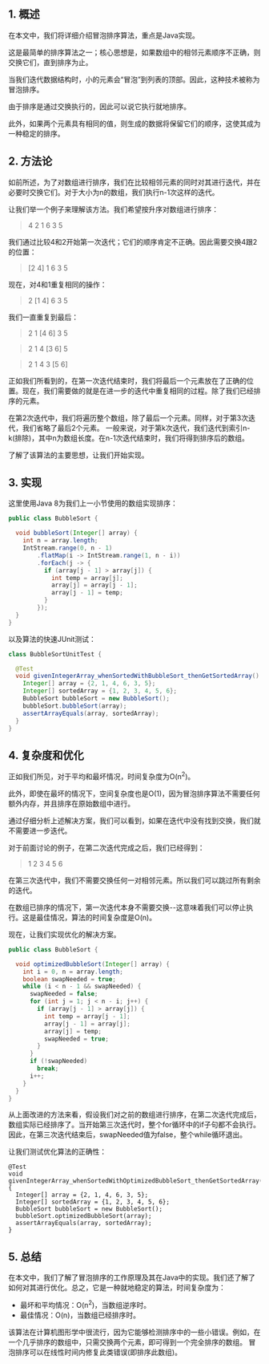 ## 1. 概述

在本文中，我们将详细介绍冒泡排序算法，重点是Java实现。

这是最简单的排序算法之一；核心思想是，如果数组中的相邻元素顺序不正确，则交换它们，直到排序为止。

当我们迭代数据结构时，小的元素会“冒泡”到列表的顶部。因此，这种技术被称为冒泡排序。

由于排序是通过交换执行的，因此可以说它执行就地排序。

此外，如果两个元素具有相同的值，则生成的数据将保留它们的顺序，这使其成为一种稳定的排序。

## 2. 方法论

如前所述，为了对数组进行排序，我们在比较相邻元素的同时对其进行迭代，并在必要时交换它们。对于大小为n的数组，我们执行n-1次这样的迭代。

让我们举一个例子来理解该方法。我们希望按升序对数组进行排序：

> 4 2 1 6 3 5

我们通过比较4和2开始第一次迭代；它们的顺序肯定不正确。因此需要交换4跟2的位置：

> [2 4] 1 6 3 5

现在，对4和1重复相同的操作：

> 2 [1 4] 6 3 5

我们一直重复到最后：

> 2 1 [4 6] 3 5

> 2 1 4 [3 6] 5

> 2 1 4 3 [5 6]

正如我们所看到的，在第一次迭代结束时，我们将最后一个元素放在了正确的位置。现在，我们需要做的就是在进一步的迭代中重复相同的过程。除了我们已经排序的元素。

在第2次迭代中，我们将遍历整个数组，除了最后一个元素。同样，对于第3次迭代，我们省略了最后2个元素。
一般来说，对于第k次迭代，我们迭代到索引n-k(排除)，其中n为数组长度。在n-1次迭代结束时，我们将得到排序后的数组。

了解了该算法的主要思想，让我们开始实现。

## 3. 实现

这里使用Java 8为我们上一小节使用的数组实现排序：

```java
public class BubbleSort {

  void bubbleSort(Integer[] array) {
    int n = array.length;
    IntStream.range(0, n - 1)
        .flatMap(i -> IntStream.range(1, n - i))
        .forEach(j -> {
          if (array[j - 1] > array[j]) {
            int temp = array[j];
            array[j] = array[j - 1];
            array[j - 1] = temp;
          }
        });
  }
}
```

以及算法的快速JUnit测试：

```java
class BubbleSortUnitTest {

  @Test
  void givenIntegerArray_whenSortedWithBubbleSort_thenGetSortedArray() {
    Integer[] array = {2, 1, 4, 6, 3, 5};
    Integer[] sortedArray = {1, 2, 3, 4, 5, 6};
    BubbleSort bubbleSort = new BubbleSort();
    bubbleSort.bubbleSort(array);
    assertArrayEquals(array, sortedArray);
  }
}
```

## 4. 复杂度和优化

正如我们所见，对于平均和最坏情况，时间复杂度为O(n<sup>2</sup>)。

此外，即使在最坏的情况下，空间复杂度也是O(1)，因为冒泡排序算法不需要任何额外内存，并且排序在原始数组中进行。

通过仔细分析上述解决方案，我们可以看到，如果在迭代中没有找到交换，我们就不需要进一步迭代。

对于前面讨论的例子，在第二次迭代完成之后，我们已经得到：

> 1 2 3 4 5 6

在第三次迭代中，我们不需要交换任何一对相邻元素。所以我们可以跳过所有剩余的迭代。

在数组已排序的情况下，第一次迭代本身不需要交换--这意味着我们可以停止执行。这是最佳情况，算法的时间复杂度是O(n)。

现在，让我们实现优化的解决方案。

```java
public class BubbleSort {

  void optimizedBubbleSort(Integer[] array) {
    int i = 0, n = array.length;
    boolean swapNeeded = true;
    while (i < n - 1 && swapNeeded) {
      swapNeeded = false;
      for (int j = 1; j < n - i; j++) {
        if (array[j - 1] > array[j]) {
          int temp = array[j - 1];
          array[j - 1] = array[j];
          array[j] = temp;
          swapNeeded = true;
        }
      }
      if (!swapNeeded)
        break;
      i++;
    }
  }
}
```

从上面改进的方法来看，假设我们对之前的数组进行排序，在第二次迭代完成后，数组实际已经排序了。当开始第三次迭代时，整个for循环中的if子句都不会执行。
因此，在第三次迭代结束后，swapNeeded值为false，整个while循环退出。

让我们测试优化算法的正确性：

```
@Test
void givenIntegerArray_whenSortedWithOptimizedBubbleSort_thenGetSortedArray() {
  Integer[] array = {2, 1, 4, 6, 3, 5};
  Integer[] sortedArray = {1, 2, 3, 4, 5, 6};
  BubbleSort bubbleSort = new BubbleSort();
  bubbleSort.optimizedBubbleSort(array);
  assertArrayEquals(array, sortedArray);
}
```

## 5. 总结

在本文中，我们了解了冒泡排序的工作原理及其在Java中的实现。我们还了解了如何对其进行优化。总之，它是一种就地稳定的算法，时间复杂度为：

+ 最坏和平均情况：O(n<sup>2</sup>)，当数组逆序时。
+ 最佳情况：O(n)，当数组已经排序时。

该算法在计算机图形学中很流行，因为它能够检测排序中的一些小错误。例如，在一个几乎排序的数组中，只需交换两个元素，即可得到一个完全排序的数组。
冒泡排序可以在线性时间内修复此类错误(即排序此数组)。
